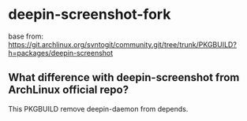 # deepin-screenshot-fork

base from: https://git.archlinux.org/svntogit/community.git/tree/trunk/PKGBUILD?h=packages/deepin-screenshot

## What difference with deepin-screenshot from ArchLinux official repo?

This PKGBUILD remove deepin-daemon from depends.

